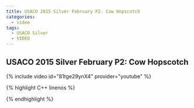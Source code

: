 ```yaml
---
title: USACO 2015 Silver February P2. Cow Hopscotch
categories:
  - video
tags:
  - USACO Silver
  - VIDEO 
---
```

  
## USACO 2015 Silver February P2: Cow Hopscotch  
  
{% include video id="81tge29ynX4" provider="youtube" %}
  
  
{% highlight C++ linenos %}
  
{% endhighlight %}  

